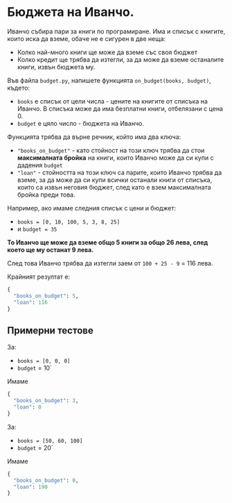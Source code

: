 # Бюджета на Иванчо.

Иванчо събира пари за книги по програмиране. Има и списък с книгите, които иска да вземе, обаче не е сигурен в две неща:

* Колко най-много книги ще може да вземе със своя бюджет
* Колко кредит ще трябва да изтегли, за да може да вземе останалите книги, извън бюджета му.

Във файла `budget.py`, напишете функцията `on_budget(books, budget)`, където:

* `books` е списък от цели числа - цените на книгите от списъка на Иванчо. В списъка може да има безплатни книги, отбелязани с цена 0.
* `budget` е цяло число - бюджета на Иванчо.

Функцията трябва да върне речник, който има два ключа:

* `"books_on_budget"` - като стойност на този ключ трябва да стои **максималната бройка** на книги, които Иванчо може да си купи с дадения `budget`
* `"loan"` - стойността на този ключ са парите, които Иванчо трябва да вземе, за да може да си купи всички останали книги от списъка, които са извън неговия бюджет, след като е взем максималната бройка преди това.

Например, ако имаме следния списък с цени и бюджет:

* `books = [0, 10, 100, 5, 3, 8, 25]`
* и `budget = 35`

**То Иванчо ще може да вземе общо 5 книги за общо 26 лева, след което ще му останат 9 лева.**

След това Иванчо трябва да изтегли заем от `100 + 25 - 9` = 116 лева.

Крайният резултат е:

```python
{
  "books_on_budget": 5,
  "loan": 116
}
```

## Примерни тестове

За:

* `books = [0, 0, 0]`
* `budget` = 10`

Имаме

```python
{
  "books_on_budget": 3,
  "loan": 0
}
```

За:

* `books = [50, 60, 100]`
* `budget` = 20`

Имаме

```python
{
  "books_on_budget": 0,
  "loan": 190
}
```

